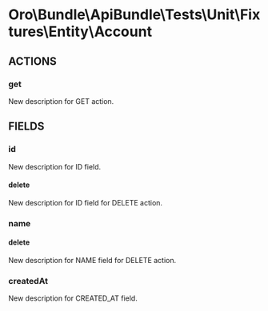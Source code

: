 # Oro\Bundle\ApiBundle\Tests\Unit\Fixtures\Entity\Account

## ACTIONS

### get

New description for GET action.

## FIELDS

### id

New description for ID field.

#### delete

New description for ID field for DELETE action.

### name

#### delete

New description for NAME field for DELETE action.

### createdAt

New description for CREATED_AT field.
